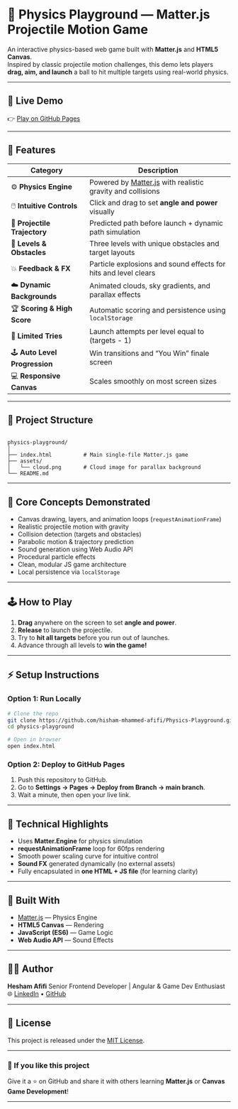 # 🎯 Physics Playground — Matter.js Projectile Motion Game

An interactive physics-based web game built with **Matter.js** and **HTML5 Canvas**.  
Inspired by classic projectile motion challenges, this demo lets players **drag, aim, and launch** a ball to hit multiple targets using real-world physics.

---

## 🚀 Live Demo

👉 [Play on GitHub Pages](https://hisham-mhammed-afifi.github.io/Physics-Playground/)

---

## 🧩 Features

| Category                      | Description                                                                             |
| ----------------------------- | --------------------------------------------------------------------------------------- |
| ⚙️ **Physics Engine**         | Powered by [Matter.js](https://brm.io/matter-js/) with realistic gravity and collisions |
| 🖱️ **Intuitive Controls**     | Click and drag to set **angle and power** visually                                      |
| 🎯 **Projectile Trajectory**  | Predicted path before launch + dynamic path simulation                                  |
| 🧱 **Levels & Obstacles**     | Three levels with unique obstacles and target layouts                                   |
| 💥 **Feedback & FX**          | Particle explosions and sound effects for hits and level clears                         |
| ☁️ **Dynamic Backgrounds**    | Animated clouds, sky gradients, and parallax effects                                    |
| 🏆 **Scoring & High Score**   | Automatic scoring and persistence using `localStorage`                                  |
| 🔁 **Limited Tries**          | Launch attempts per level equal to (targets - 1)                                        |
| 🕹️ **Auto Level Progression** | Win transitions and “You Win” finale screen                                             |
| 💻 **Responsive Canvas**      | Scales smoothly on most screen sizes                                                    |

---

## 📂 Project Structure

```

physics-playground/
│
├── index.html          # Main single-file Matter.js game
├── assets/
│   └── cloud.png       # Cloud image for parallax background
└── README.md

```

---

## 🧠 Core Concepts Demonstrated

- Canvas drawing, layers, and animation loops (`requestAnimationFrame`)
- Realistic projectile motion with gravity
- Collision detection (targets and obstacles)
- Parabolic motion & trajectory prediction
- Sound generation using Web Audio API
- Procedural particle effects
- Clean, modular JS game architecture
- Local persistence via `localStorage`

---

## 🕹️ How to Play

1. **Drag** anywhere on the screen to set **angle and power**.
2. **Release** to launch the projectile.
3. Try to **hit all targets** before you run out of launches.
4. Advance through all levels to **win the game!**

---

## ⚡ Setup Instructions

### Option 1: Run Locally

```bash
# Clone the repo
git clone https://github.com/hisham-mhammed-afifi/Physics-Playground.git
cd physics-playground

# Open in browser
open index.html
```

### Option 2: Deploy to GitHub Pages

1. Push this repository to GitHub.
2. Go to **Settings → Pages → Deploy from Branch → main branch**.
3. Wait a minute, then open your live link.

---

## 🧮 Technical Highlights

- Uses **Matter.Engine** for physics simulation
- **requestAnimationFrame** loop for 60fps rendering
- Smooth power scaling curve for intuitive control
- **Sound FX** generated dynamically (no external assets)
- Fully encapsulated in **one HTML + JS file** (for learning clarity)

---

## 🧱 Built With

- [Matter.js](https://brm.io/matter-js/) — Physics Engine
- **HTML5 Canvas** — Rendering
- **JavaScript (ES6)** — Game Logic
- **Web Audio API** — Sound Effects

---

## 🧑‍💻 Author

**Hesham Afifi**
Senior Frontend Developer | Angular & Game Dev Enthusiast
🌐 [LinkedIn](https://www.linkedin.com/in/hisham-abd-elshafouk/) • [GitHub](https://github.com/hisham-mhammed-afifi)

---

## 🏁 License

This project is released under the [MIT License](LICENSE).

---

### 🌟 If you like this project

Give it a ⭐ on GitHub and share it with others learning **Matter.js** or **Canvas Game Development**!

---
